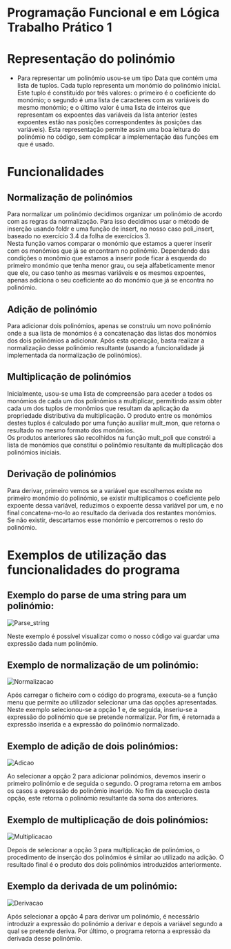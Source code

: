 # Programação Funcional e em Lógica Trabalho Prático 1


# Representação do polinómio

- Para representar um polinómio usou-se um tipo Data que contém uma lista de tuplos. Cada tuplo representa um monómio do polinómio inicial. Este tuplo é constituído por três valores: o primeiro é o coeficiente do monómio; o segundo é uma lista de caracteres com as variáveis do mesmo monómio; e o último valor é uma lista de inteiros que representam os expoentes das variáveis da lista anterior (estes expoentes estão nas posições correspondentes às posições das variáveis). Esta representação permite assim uma boa leitura do polinómio no código, sem complicar a implementação das funções em que é usado.

# Funcionalidades


## Normalização de polinómios
	
Para normalizar um polinómio decidimos organizar um polinómio de acordo com as regras da normalização. Para isso decidimos usar o método de inserção usando foldr e uma função de insert, no nosso caso poli_insert, baseado no exercício 3.4 da folha de exercícios 3.<br>
Nesta função vamos comparar o monómio que estamos a querer inserir com os monómios que já se encontram no polinômio. Dependendo das condições o monômio que estamos a inserir pode ficar à esquerda do primeiro monómio que tenha menor grau, ou seja alfabeticamente menor que ele, ou caso tenho as mesmas variáveis e os mesmos expoentes, apenas adiciona o seu coeficiente ao do monómio que já se encontra no polinómio.


## Adição de polinómio

Para adicionar dois polinómios, apenas se construiu um novo polinómio onde a sua lista de monómios é a concatenação das listas dos monómios dos dois polinómios a adicionar. Após esta operação, basta realizar a normalização desse polinómio resultante (usando a funcionalidade já implementada da normalização de polinómios).


## Multiplicação de polinómios

Inicialmente, usou-se uma lista de compreensão para aceder a todos os monómios de cada um dos polinómios a multiplicar, permitindo assim obter cada um dos tuplos de monômios que resultam da aplicação da propriedade distributiva da multiplicação. O produto entre os monómios destes tuplos é calculado por uma função auxiliar mult_mon, que retorna o resultado no mesmo formato dos monómios.<br>
Os produtos anteriores são recolhidos na função mult_poli que constrói a lista de monómios que constitui o polinômio resultante da multiplicação dos polinómios iniciais.


## Derivação de polinómios
	
Para derivar, primeiro vemos se a variável que escolhemos existe no primeiro monómio do polinómio, se existir multiplicamos o coeficiente pelo expoente dessa variável, reduzimos o expoente dessa variável por um, e no final concatena-mo-lo ao resultado da derivada dos restantes monómios. <br>
Se não existir, descartamos esse monómio e percorremos o resto do polinómio.


# Exemplos de utilização das funcionalidades do programa

## Exemplo do parse de uma string para um polinómio:

![Parse_string]("parsePFL.PNG")

Neste exemplo é possível visualizar como o nosso código vai guardar uma expressão dada num polinómio.


## Exemplo de normalização de um polinómio:

![Normalizacao]("imagens/normalizacao.PNG")

Após carregar o ficheiro com o código do programa, executa-se a função menu que permite ao utilizador selecionar uma das opções apresentadas. Neste exemplo selecionou-se a opção 1 e, de seguida, inseriu-se a expressão do polinómio que se pretende normalizar. Por fim, é retornada a expressão inserida e a expressão do polinómio normalizado.


## Exemplo de adição de dois polinómios:

![Adicao]("imagens/adicao.PNG")

	
Ao selecionar a opção 2 para adicionar polinómios, devemos inserir o primeiro polinómio e de seguida o segundo. O programa retorna em ambos os casos a expressão do polinómio inserido. No fim da execução desta opção, este retorna o polinómio resultante da soma dos anteriores.

## Exemplo de multiplicação de dois polinómios:

![Multiplicacao]("imagens/multiplicacao.PNG")

Depois de selecionar a opção 3 para multiplicação de polinómios, o procedimento de inserção dos polinómios é similar ao utilizado na adição. O resultado final é o produto dos dois polinómios introduzidos anteriormente.

## Exemplo da derivada de um polinómio:

![Derivacao]("imagens/derivacao.PNG")

Após selecionar a opção 4 para derivar um polinómio, é necessário introduzir a expressão do polinómio a derivar e depois a variável segundo a qual se pretende deriva. Por último, o programa retorna a expressão da derivada desse polinómio.
